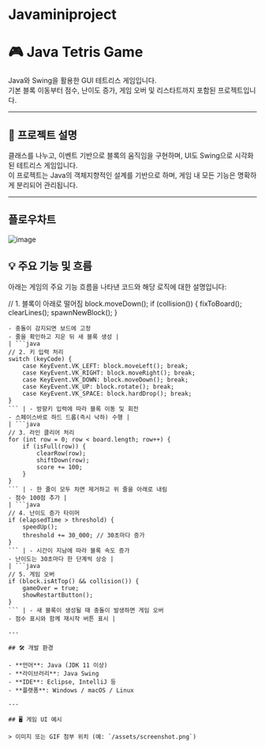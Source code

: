 # Javaminiproject

# 🎮 Java Tetris Game

Java와 Swing을 활용한 GUI 테트리스 게임입니다.  
기본 블록 이동부터 점수, 난이도 증가, 게임 오버 및 리스타트까지 포함된 프로젝트입니다.

---

## 📌 프로젝트 설명

클래스를 나누고, 이벤트 기반으로 블록의 움직임을 구현하며, UI도 Swing으로 시각화된 테트리스 게임입니다.  
이 프로젝트는 Java의 객체지향적인 설계를 기반으로 하며, 게임 내 모든 기능은 명확하게 분리되어 관리됩니다.

---

## 플로우차트

![image](https://github.com/user-attachments/assets/b6ea7932-bd04-487a-ad9d-2bb82ff961cf)


## 💡 주요 기능 및 흐름

아래는 게임의 주요 기능 흐름을 나타낸 코드와 해당 로직에 대한 설명입니다:


// 1. 블록이 아래로 떨어짐
block.moveDown();
if (collision()) {
    fixToBoard();
    clearLines();
    spawnNewBlock();
}
``` | - 블록은 일정 시간 간격으로 아래로 내려옴  
- 충돌이 감지되면 보드에 고정  
- 줄을 확인하고 지운 뒤 새 블록 생성 |
| ```java
// 2. 키 입력 처리
switch (keyCode) {
    case KeyEvent.VK_LEFT: block.moveLeft(); break;
    case KeyEvent.VK_RIGHT: block.moveRight(); break;
    case KeyEvent.VK_DOWN: block.moveDown(); break;
    case KeyEvent.VK_UP: block.rotate(); break;
    case KeyEvent.VK_SPACE: block.hardDrop(); break;
}
``` | - 방향키 입력에 따라 블록 이동 및 회전  
- 스페이스바로 하드 드롭(즉시 낙하) 수행 |
| ```java
// 3. 라인 클리어 처리
for (int row = 0; row < board.length; row++) {
    if (isFull(row)) {
        clearRow(row);
        shiftDown(row);
        score += 100;
    }
}
``` | - 한 줄이 모두 차면 제거하고 위 줄을 아래로 내림  
- 점수 100점 추가 |
| ```java
// 4. 난이도 증가 타이머
if (elapsedTime > threshold) {
    speedUp();
    threshold += 30_000; // 30초마다 증가
}
``` | - 시간이 지남에 따라 블록 속도 증가  
- 난이도는 30초마다 한 단계씩 상승 |
| ```java
// 5. 게임 오버
if (block.isAtTop() && collision()) {
    gameOver = true;
    showRestartButton();
}
``` | - 새 블록이 생성될 때 충돌이 발생하면 게임 오버  
- 점수 표시와 함께 재시작 버튼 표시 |

---

## 🛠️ 개발 환경

- **언어**: Java (JDK 11 이상)
- **라이브러리**: Java Swing
- **IDE**: Eclipse, IntelliJ 등
- **플랫폼**: Windows / macOS / Linux

---

## 🖥️ 게임 UI 예시

> 이미지 또는 GIF 첨부 위치 (예: `/assets/screenshot.png`)

